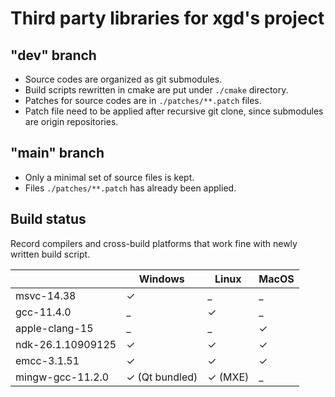 # Third party libraries for xgd's project

## "dev" branch

* Source codes are organized as git submodules.
* Build scripts rewritten in cmake are put under `./cmake` directory.
* Patches for source codes are in `./patches/**.patch` files.
* Patch file need to be applied after recursive git clone, since submodules are origin repositories.

## "main" branch

* Only a minimal set of source files is kept.
* Files `./patches/**.patch` has already been applied.

## Build status

Record compilers and cross-build platforms that work fine with newly written build script.

|                   | Windows              | Linux         | MacOS   |
|-------------------|----------------------|---------------|---------|
| msvc-14.38        | &check;              | _             | _       |
| gcc-11.4.0        | _                    | &check;       | _       |
| apple-clang-15    | _                    | _             | &check; |
| ndk-26.1.10909125 | &check;              | &check;       | &check; |
| emcc-3.1.51       | &check;              | &check;       | &check; |
| mingw-gcc-11.2.0  | &check; (Qt bundled) | &check; (MXE) | _       |

